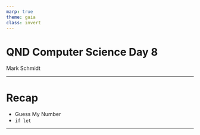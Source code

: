 ```yaml
---
marp: true
theme: gaia
class: invert
---
```


# QND Computer Science Day 8
Mark Schmidt

--- 

# Recap

- Guess My Number
- `if let`

---
